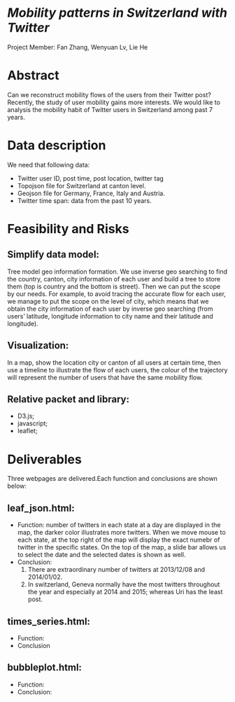 # *Mobility patterns in Switzerland with Twitter*
Project Member: Fan Zhang, Wenyuan Lv, Lie He

# Abstract
Can we reconstruct mobility flows of the users from their Twitter post? Recently, the study of user mobility gains more interests. We would like to analysis the mobility habit of Twitter users in Switzerland among past 7 years. 

# Data description 
We need that following data:

- Twitter user ID, post time, post location, twitter tag
- Topojson file for Switzerland at canton level.
- Geojson file for Germany, France, Italy and Austria.
- Twitter time span: data from the past 10 years.

# Feasibility and Risks

## Simplify data model: 
Tree model geo information formation. We use inverse geo searching to find the country, canton, city information of each user and build a tree to store them (top is country and the bottom is street). Then we can put the scope by our needs. For example, to avoid tracing the accurate flow for each user, we manage to put the scope on the level of city, which means that we obtain the city information of each user by inverse geo searching (from users’ latitude, longitude information to city name and their latitude and longitude).

## Visualization:
In a map, show the location city or canton of all users at certain time, then use a timeline to illustrate the flow of each users, the colour of the trajectory will represent the number of users that have the same mobility flow. 

## Relative packet and library:

- D3.js; 
- javascript;     
- leaflet;            

# Deliverables

Three webpages are delivered.Each function and conclusions are shown below:

## leaf_json.html: 
- Function: number of twitters in each state at a day are displayed in the map, the darker color illustrates more twitters. When we move mouse to each state, at the top right of the map will display the exact numebr of twitter in the specific states. On the top of the map, a slide bar allows us to select the date and the selected dates is shown as well.
- Conclusion: 
  1. There are extraordinary number of twitters at 2013/12/08 and 2014/01/02. 
  2. In switzerland, Geneva normally have the most twitters throughout the year and especially at 2014 and 2015; whereas Uri has the least post.
  
## times_series.html: 
- Function:
- Conclusion

## bubbleplot.html: 
- Function:
- Conclusion:
